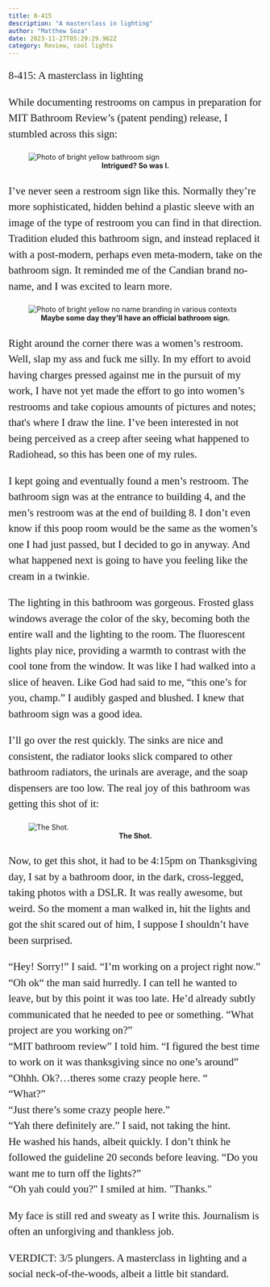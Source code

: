 ```yaml
---
title: 8-415
description: "A masterclass in lighting"
author: "Matthew Soza"
date: 2023-11-27T05:29:29.962Z
category: Review, cool lights
---
```

<script context="module">
  import coverImage from '/src/assets/articles/8-415/excellentLightingCover.jpg'

  import bathroomSign from '/src/assets/articles/8-415/BathroomSign.jpg'
  import noName from '/src/assets/articles/8-415/noName.webp'

  import theShot from '/src/assets/articles/8-415/theShot.jpg'

  metadata.coverImage = coverImage
</script>

<style>
  figure {
    margin-bottom: 3ch;
  }

  p {
    font-family: "miller-display", serif;
    font-weight: 300;
    font-size: 21px;

    line-height: 1.5em;
    margin-bottom: 1em;
  }
  
  p:last-child {
    margin-bottom: 4ch;
  }

  figcaption {
    text-align: center;
  }
</style>


8-415: A masterclass in lighting

While documenting restrooms on campus in preparation for MIT Bathroom Review’s (patent pending) release, I stumbled across this sign:

<figure>
  <img src={bathroomSign} alt="Photo of bright yellow bathroom sign">
  <figcaption><b>Intrigued? So was I.</b></figcaption>
</figure>

I’ve never seen a restroom sign like this. Normally they’re more sophisticated, hidden behind a plastic sleeve with an image of the type of restroom you can find in that direction. Tradition eluded this bathroom sign, and instead replaced it with a post-modern, perhaps even meta-modern, take on the bathroom sign. It reminded me of the Candian brand no-name, and I was excited to learn more.

<figure>
  <img src={noName} alt="Photo of bright yellow no name branding in various contexts">
  <figcaption><b>Maybe some day they'll have an official bathroom sign.</b></figcaption>
</figure>

Right around the corner there was a women’s restroom. Well, slap my ass and fuck me silly. In my effort to avoid having charges pressed against me in the pursuit of my work, I have not yet made the effort to go into women’s restrooms and take copious amounts of pictures and notes; that's where I draw the line. I’ve been interested in not being perceived as a creep after seeing what happened to Radiohead, so this has been one of my rules. 

I kept going and eventually found a men’s restroom. The bathroom sign was at the entrance to building 4, and the men’s restroom was at the end of building 8. I don’t even know if this poop room would be the same as the women’s one I had just passed, but I decided to go in anyway. And what happened next is going to have you feeling like the cream in a twinkie.

The lighting in this bathroom was gorgeous. Frosted glass windows average the color of the sky, becoming both the entire wall and the lighting to the room. The fluorescent lights play nice, providing a warmth to contrast with the cool tone from the window. It was like I had walked into a slice of heaven. Like God had said to me, “this one’s for you, champ.” I audibly gasped and blushed. I knew that bathroom sign was a good idea.

I’ll go over the rest quickly. The sinks are nice and consistent, the radiator looks slick compared to other bathroom radiators, the urinals are average, and the soap dispensers are too low. The real joy of this bathroom was getting this shot of it:

<figure>
  <img src={theShot} alt="The Shot.">
  <figcaption><b>The Shot.</b></figcaption>
</figure>

Now, to get this shot, it had to be 4:15pm on Thanksgiving day, I sat by a bathroom door, in the dark, cross-legged, taking photos with a DSLR. It was really awesome, but weird. So the moment a man walked in, hit the lights and got the shit scared out of him, I suppose I shouldn’t have been surprised. 

“Hey! Sorry!” I said. “I’m working on a project right now.”<br>
“Oh ok“ the man said hurredly. I can tell he wanted to leave, but by this point it was too late. He’d already subtly communicated that he needed to pee or something. “What project are you working on?”<br>
“MIT bathroom review” I told him. “I figured the best time to work on it was thanksgiving since no one’s around”<br>
“Ohhh. Ok?…theres some crazy people here. “<br>
“What?”<br>
“Just there’s some crazy people here.”<br>
“Yah there definitely are.” I said, not taking the hint.<br>
He washed his hands, albeit quickly. I don’t think he followed the guideline 20 seconds before leaving. “Do you want me to turn off the lights?”<br>
“Oh yah could you?" I smiled at him. "Thanks."

My face is still red and sweaty as I write this. Journalism is often an unforgiving and thankless job. 

VERDICT: 3/5 plungers. A masterclass in lighting and a social neck-of-the-woods, albeit a little bit standard. 